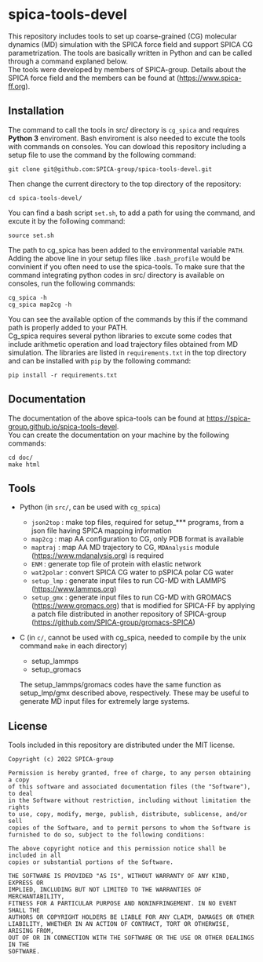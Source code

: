 # spica-tools-devel
This repository includes tools to set up coarse-grained (CG) molecular dynamics (MD) simulation 
with the SPICA force field and support SPICA CG parametrization.
The tools are basically written in Python and can be called through a command explaned below.  
The tools were developed by members of SPICA-group. Details about the SPICA force field and 
the members can be found at (https://www.spica-ff.org).  

## Installation  
The command to call the tools in src/ directory is `cg_spica` and requires 
**Python 3** enviroment. Bash enviroment is also needed to excute the tools with commands on consoles. 
You can dowload this repository including a setup file to use the command by the following command:  

    git clone git@github.com:SPICA-group/spica-tools-devel.git  
    
Then change the current directory to the top directory of the repository:  

    cd spica-tools-devel/  
    
You can find a bash script `set.sh`, to add a path for using the command, and excute it by the following 
command:  

    source set.sh  
    
The path to cg_spica has been added to the environmental variable `PATH`. Adding the above line in your 
setup files like `.bash_profile` would be convinient if you often need to use the spica-tools. To make 
sure that the command integrating python codes in src/ directory is available on consoles, 
run the following commands:

    cg_spica -h  
    cg_spica map2cg -h  
    
You can see the available option of the commands by this if the command path is properly added to your PATH.  
Cg_spica requires several python libraries to excute some codes that include arithmetic operation and load 
trajectory files obtained from MD simulation. The libraries are listed in `requirements.txt` in the top 
directory and can be installed with `pip` by the following command:  

    pip install -r requirements.txt  
    
## Documentation  

The documentation of the above spica-tools can be found at https://spica-group.github.io/spica-tools-devel.  
You can create the documentation on your machine by the following commands:  

    cd doc/  
    make html  


## Tools
* Python (in `src/`, can be used with `cg_spica`)
  * `json2top`  : make top files, required for setup_*** programs, from a json file having SPICA mapping 
                  information  
  * `map2cg`    : map AA configuration to CG, only PDB format is available
  * `maptraj`   : map AA MD trajectory to CG, `MDAnalysis` module (https://www.mdanalysis.org) is required
  * `ENM`       : generate top file of protein with elastic network
  * `wat2polar` : convert SPICA CG water to pSPICA polar CG water
  * `setup_lmp` : generate input files to run CG-MD with LAMMPS (https://www.lammps.org)
  * `setup_gmx` : generate input files to run CG-MD with GROMACS (https://www.gromacs.org) that is modified 
                  for SPICA-FF by applying a patch file distributed in another repository of SPICA-group 
                  (https://github.com/SPICA-group/gromacs-SPICA)

* C (in `c/`, cannot be used with cg_spica, needed to compile by the unix command `make` in each directory) 
  * setup_lammps  
  * setup_gromacs  
  
  The setup_lammps/gromacs codes have the same function as setup_lmp/gmx described above, 
  respectively. These may be useful to generate MD input files for extremely large systems.  

## License

Tools included in this repository are distributed under the MIT license.  

    Copyright (c) 2022 SPICA-group

    Permission is hereby granted, free of charge, to any person obtaining a copy
    of this software and associated documentation files (the "Software"), to deal
    in the Software without restriction, including without limitation the rights
    to use, copy, modify, merge, publish, distribute, sublicense, and/or sell
    copies of the Software, and to permit persons to whom the Software is
    furnished to do so, subject to the following conditions:

    The above copyright notice and this permission notice shall be included in all
    copies or substantial portions of the Software.

    THE SOFTWARE IS PROVIDED "AS IS", WITHOUT WARRANTY OF ANY KIND, EXPRESS OR
    IMPLIED, INCLUDING BUT NOT LIMITED TO THE WARRANTIES OF MERCHANTABILITY,
    FITNESS FOR A PARTICULAR PURPOSE AND NONINFRINGEMENT. IN NO EVENT SHALL THE
    AUTHORS OR COPYRIGHT HOLDERS BE LIABLE FOR ANY CLAIM, DAMAGES OR OTHER
    LIABILITY, WHETHER IN AN ACTION OF CONTRACT, TORT OR OTHERWISE, ARISING FROM,
    OUT OF OR IN CONNECTION WITH THE SOFTWARE OR THE USE OR OTHER DEALINGS IN THE
    SOFTWARE.
